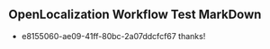## OpenLocalization Workflow Test MarkDown
* e8155060-ae09-41ff-80bc-2a07ddcfcf67 thanks!

<!--HONumber=Dec16_HO1-->


